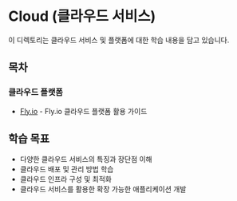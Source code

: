 # Cloud (클라우드 서비스)

이 디렉토리는 클라우드 서비스 및 플랫폼에 대한 학습 내용을 담고 있습니다.

## 목차

### 클라우드 플랫폼
- [Fly.io](/Tools/Cloud/Fly_IO.md) - Fly.io 클라우드 플랫폼 활용 가이드

## 학습 목표
- 다양한 클라우드 서비스의 특징과 장단점 이해
- 클라우드 배포 및 관리 방법 학습
- 클라우드 인프라 구성 및 최적화
- 클라우드 서비스를 활용한 확장 가능한 애플리케이션 개발 